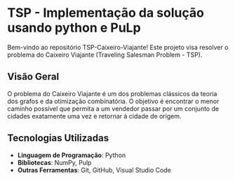 # TSP - Implementação da solução usando python e PuLp
Bem-vindo ao repositório TSP-Caixeiro-Viajante! Este projeto visa resolver o problema do Caixeiro Viajante (Traveling Salesman Problem - TSP).

## Visão Geral

O problema do Caixeiro Viajante é um dos problemas clássicos da teoria dos grafos e da otimização combinatória. O objetivo é encontrar o menor caminho possível que permita a um vendedor passar por um conjunto de cidades exatamente uma vez e retornar à cidade de origem.

## Tecnologias Utilizadas

- **Linguagem de Programação**: Python
- **Bibliotecas**: NumPy, Pulp
- **Outras Ferramentas**: Git, GitHub, Visual Studio Code
